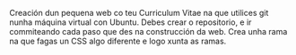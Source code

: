 Creación dun pequena web co teu Curriculum Vitae na que utilices git nunha máquina virtual con Ubuntu. Debes crear o repositorio, e ir commiteando cada paso que des na construcción da web. Crea unha rama na que fagas un CSS algo diferente e logo xunta as ramas.
